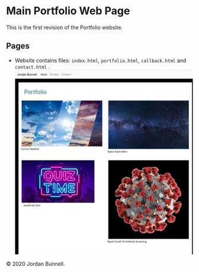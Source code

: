 # Main Portfolio Web Page

This is the first revision of the Portfolio website.  


## Pages

* Website contains files: `index.html`, `portfolio.html`, `callback.html` and `contact.html` .
![Site Screenshot](screenshot.png) 

© 2020 Jordan Bunnell.
